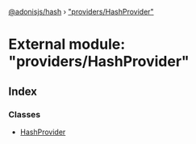 [@adonisjs/hash](../README.md) › ["providers/HashProvider"](_providers_hashprovider_.md)

# External module: "providers/HashProvider"

## Index

### Classes

* [HashProvider](../classes/_providers_hashprovider_.hashprovider.md)
